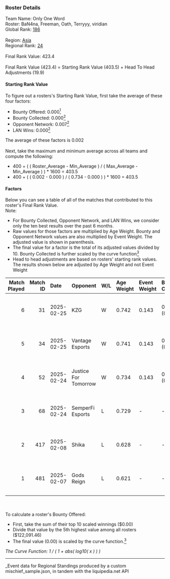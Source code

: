 ### Roster Details<br />
Team Name: Only One Word<br />
Roster: BaN4na, Freeman, Oath, Terryyy, viridian<br />
Global Rank: [186](../../standings_global_2025_05_05.md)<br />
<br />
Region: [Asia]( ../../standings_asia_2025_05_05.md)<br />
Regional Rank: [24]( ../../standings_asia_2025_05_05.md)<br />
<br />
Final Rank Value:  423.4<br />
<br />
Final Rank Value (423.4) = Starting Rank Value (403.5) + Head To Head Adjustments (19.9)<br />

#### Starting Rank Value<br />
To figure out a rosters's Starting Rank Value, first take the average of these four factors:<br />
- Bounty Offered: 0.000[<sup>1</sup>](#table2)
- Bounty Collected: 0.000[<sup>2</sup>](#table1)
- Opponent Network: 0.007[<sup>2</sup>](#table1)
- LAN Wins: 0.000[<sup>2</sup>](#table1)

The average of these factors is 0.002<br />
<br />
Next, take the maximum and minimum average across all teams and compute the following:<br />
- 400 + ( ( Roster_Average - Min_Average ) / ( Max_Average - Min_Average ) ) * 1600 = 403.5
- 400 + ( ( 0.002 - 0.000 ) / ( 0.734 - 0.000 ) ) * 1600 = 403.5


#### Factors<br />
Below you can see a table of all of the matches that contributed to this roster's Final Rank Value.<br />
Note:<br />

- For Bounty Collected, Opponent Network, and LAN Wins, we consider only the ten best results over the past 6 months.
- Raw values for those factors are multiplied by Age Weight. Bounty and Opponent Network values are also multiplied by Event Weight. The adjusted value is shown in parenthesis.
- The final value for a factor is the total of its adjusted values divided by 10. Bounty Collected is further scaled by the curve function[<sup>3</sup>](#curveFunction)
- Head to head adjustments are based on rosters' starting rank values. The results shown below are adjusted by Age Weight and not Event Weight
<span id="table1"></span><br />


| Match Played | Match ID | Date       | Opponent             | W/L | Age Weight | Event Weight | Bounty Collected | Opponent Network | LAN Wins  | H2H Adj. | Roster                                   |
| -: | -: | :- | :- | :- | :- | :- | :- | :- | :- | -: | :- |
|            6 |       31 | 2025-02-25 | KZG                  | W   | 0.742      | 0.143        | 0.000 (0.000)    | 0.238 (0.025)    | 0 (0.000) |    11.26 | BaN4na, Freeman, Oath, Terryyy, viridian |
|            5 |       34 | 2025-02-25 | Vantage Esports      | W   | 0.741      | 0.143        | 0.000 (0.000)    | 0.229 (0.024)    | 0 (0.000) |    12.19 | BaN4na, Freeman, Oath, Terryyy, viridian |
|            4 |       52 | 2025-02-24 | Justice For Tomorrow | W   | 0.734      | 0.143        | 0.000 (0.000)    | 0.149 (0.016)    | 0 (0.000) |    11.78 | BaN4na, Freeman, Oath, Terryyy, viridian |
|            3 |       68 | 2025-02-24 | SemperFi Esports     | L   | 0.729      | -            | -                | -                | -         |    -7.25 | BaN4na, Freeman, Oath, Terryyy, viridian |
|            2 |      417 | 2025-02-08 | Shika                | L   | 0.628      | -            | -                | -                | -         |    -7.38 | BaN4na, neo, Oath, Terryyy, viridian     |
|            1 |      481 | 2025-02-07 | Gods Reign           | L   | 0.621      | -            | -                | -                | -         |    -0.71 | BaN4na, neo, Oath, Terryyy, viridian     |

<br />
<span id="table2"></span><br />
To calculate a roster's Bounty Offered:<br />

- First, take the sum of their top 10 scaled winnings ($0.00)
- Divide that value by the 5th highest value among all rosters ($122,091.46)
- The final value (0.00) is scaled by the curve function.[<sup>3</sup>](#curveFunction)

<span id="curveFunction"></span>_The Curve Function: 1 / ( 1 + abs( log10( x ) ) )_<br />

---
_Event data for Regional Standings produced by a custom mischief_sample.json, in tandem with the liquipedia.net API<br />
